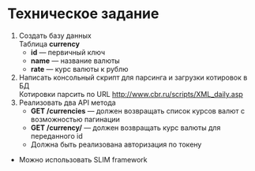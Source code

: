 # Техническое задание

1. Создать базу данных  
Таблица **currency**  
	* **id** — первичный ключ  
	* **name** — название валюты  
	* **rate** — курс валюты к рублю  
2. Написать консольный скрипт для парсинга и загрузки котировок в БД  
	Котировки парсить по URL http://www.cbr.ru/scripts/XML_daily.asp  
3. Реализовать два API метода  
	* **GET /currencies** — должен возвращать список курсов валют с возможностью пагинации  
	* **GET /currency/** — должен возвращать курс валюты для переданного id  
	* Должна быть реализована авторизация по токену  
* Можно использовать SLIM framework
